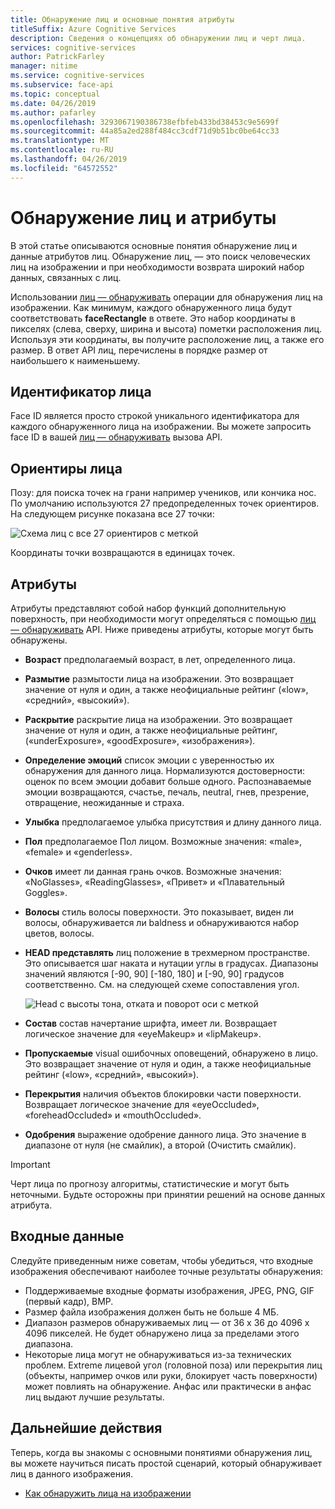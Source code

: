 ```yaml
---
title: Обнаружение лиц и основные понятия атрибуты
titleSuffix: Azure Cognitive Services
description: Сведения о концепциях об обнаружении лиц и черт лица.
services: cognitive-services
author: PatrickFarley
manager: nitime
ms.service: cognitive-services
ms.subservice: face-api
ms.topic: conceptual
ms.date: 04/26/2019
ms.author: pafarley
ms.openlocfilehash: 3293067190386738efbfeb433bd38453c9e5699f
ms.sourcegitcommit: 44a85a2ed288f484cc3cdf71d9b51bc0be64cc33
ms.translationtype: MT
ms.contentlocale: ru-RU
ms.lasthandoff: 04/26/2019
ms.locfileid: "64572552"
---
```

# <a name="face-detection-and-attributes"></a>Обнаружение лиц и атрибуты

В этой статье описываются основные понятия обнаружение лиц и данные атрибутов лиц. Обнаружение лиц, — это поиск человеческих лиц на изображении и при необходимости возврата широкий набор данных, связанных с лиц.

Использовании [лиц — обнаруживать](https://westus.dev.cognitive.microsoft.com/docs/services/563879b61984550e40cbbe8d/operations/563879b61984550f30395236) операции для обнаружения лиц на изображении. Как минимум, каждого обнаруженного лица будут соответствовать **faceRectangle** в ответе. Это набор координаты в пикселях (слева, сверху, ширина и высота) пометки расположения лиц. Используя эти координаты, вы получите расположение лиц, а также его размер. В ответ API лиц, перечислены в порядке размер от наибольшего к наименьшему.

## <a name="face-id"></a>Идентификатор лица

Face ID является просто строкой уникального идентификатора для каждого обнаруженного лица на изображении. Вы можете запросить face ID в вашей [лиц — обнаруживать](https://westus.dev.cognitive.microsoft.com/docs/services/563879b61984550e40cbbe8d/operations/563879b61984550f30395236) вызова API.

## <a name="face-landmarks"></a>Ориентиры лица

Позу: для поиска точек на грани например учеников, или кончика нос. По умолчанию используются 27 предопределенных точек ориентиров. На следующем рисунке показана все 27 точки:

![Схема лиц с все 27 ориентиров с меткой](../Images/landmarks.1.jpg)

Координаты точки возвращаются в единицах точек.

## <a name="attributes"></a>Атрибуты

Атрибуты представляют собой набор функций дополнительную поверхность, при необходимости могут определяться с помощью [лиц — обнаруживать](https://westus.dev.cognitive.microsoft.com/docs/services/563879b61984550e40cbbe8d/operations/563879b61984550f30395236) API. Ниже приведены атрибуты, которые могут быть обнаружены.

* **Возраст** предполагаемый возраст, в лет, определенного лица.
* **Размытие** размытости лица на изображении. Это возвращает значение от нуля и один, а также неофициальные рейтинг («low», «средний», «высокий»).
* **Раскрытие** раскрытие лица на изображении. Это возвращает значение от нуля и один, а также неофициальные рейтинг, («underExposure», «goodExposure», «изображения»).
* **Определение эмоций** список эмоции с уверенностью их обнаружения для данного лица. Нормализуются достоверности: оценок по всем эмоции добавит больше одного. Распознаваемые эмоции возвращаются, счастье, печаль, neutral, гнев, презрение, отвращение, неожиданные и страха.
* **Улыбка** предполагаемое улыбка присутствия и длину данного лица.
* **Пол** предполагаемое Пол лицом. Возможные значения: «male», «female» и «genderless».
* **Очков** имеет ли данная грань очков. Возможные значения: «NoGlasses», «ReadingGlasses», «Привет» и «Плавательный Goggles».
* **Волосы** стиль волосы поверхности. Это показывает, виден ли волосы, обнаруживается ли baldness и обнаруживаются набор цветов, волосы.
* **HEAD представлять** лиц положение в трехмерном пространстве. Это описывается шаг наката и нутации углы в градусах. Диапазоны значений являются [-90, 90] [-180, 180] и [-90, 90] градусов соответственно. См. на следующей схеме сопоставления угол.

    ![Head с высоты тона, отката и поворот оси с меткой](../Images/headpose.1.jpg)
* **Состав** состав начертание шрифта, имеет ли. Возвращает логическое значение для «eyeMakeup» и «lipMakeup».
* **Пропускаемые** visual ошибочных оповещений, обнаружено в лицо. Это возвращает значение от нуля и один, а также неофициальные рейтинг («low», «средний», «высокий»).
* **Перекрытия** наличия объектов блокировки части поверхности. Возвращает логическое значение для «eyeOccluded», «foreheadOccluded» и «mouthOccluded».
* **Одобрения** выражение одобрение данного лица. Это значение в диапазоне от нуля (не смайлик), а второй (Очистить смайлик).

> [!IMPORTANT]
> Черт лица по прогнозу алгоритмы, статистические и могут быть неточными. Будьте осторожны при принятии решений на основе данных атрибута.

## <a name="input-data"></a>Входные данные

Следуйте приведенным ниже советам, чтобы убедиться, что входные изображения обеспечивают наиболее точные результаты обнаружения:

* Поддерживаемые входные форматы изображения, JPEG, PNG, GIF (первый кадр), BMP.
* Размер файла изображения должен быть не больше 4 МБ.
* Диапазон размеров обнаруживаемых лиц — от 36 x 36 до 4096 x 4096 пикселей. Не будет обнаружено лица за пределами этого диапазона.
* Некоторые лица могут не обнаруживаться из-за технических проблем. Extreme лицевой угол (головной поза) или перекрытия лиц (объекты, например очков или руки, блокирует часть поверхности) может повлиять на обнаружение. Анфас или практически в анфас лиц выдают лучшие результаты.

## <a name="next-steps"></a>Дальнейшие действия

Теперь, когда вы знакомы с основными понятиями обнаружения лиц, вы можете научиться писать простой сценарий, который обнаруживает лиц в данного изображения.

* [Как обнаружить лица на изображении](../Face-API-How-to-Topics/HowtoDetectFacesinImage.md)